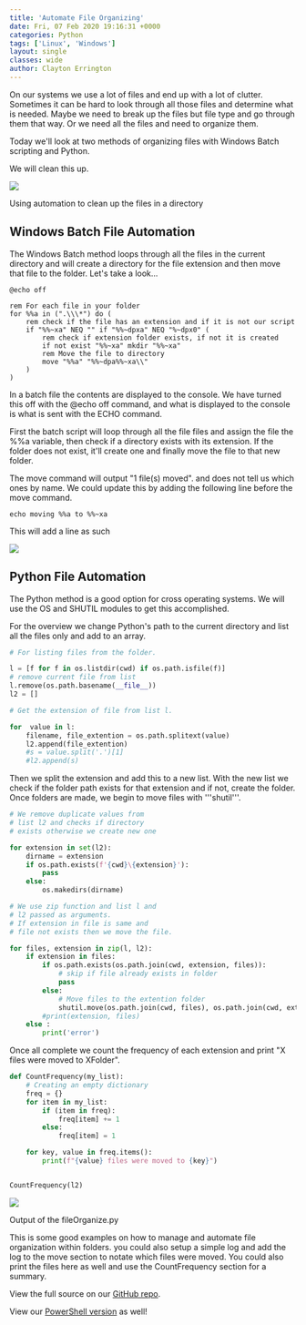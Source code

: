 ```yaml
---
title: 'Automate File Organizing'
date: Fri, 07 Feb 2020 19:16:31 +0000
categories: Python
tags: ['Linux', 'Windows']
layout: single
classes: wide
author: Clayton Errington
---
```


On our systems we use a lot of files and end up with a lot of clutter. Sometimes it can be hard to look through all those files and determine what is needed. Maybe we need to break up the files but file type and go through them that way. Or we need all the files and need to organize them.

Today we'll look at two methods of organizing files with Windows Batch scripting and Python.

We will clean this up.

![](http://usefulscripting.network/wp-content/uploads/2020/02/fileorganize.jpg)

Using automation to clean up the files in a directory

Windows Batch File Automation
-----------------------------

The Windows Batch method loops through all the files in the current directory and will create a directory for the file extension and then move that file to the folder. Let's take a look...

```shell
@echo off

rem For each file in your folder
for %%a in (".\\\*") do (
	rem check if the file has an extension and if it is not our script
	if "%%~xa" NEQ "" if "%%~dpxa" NEQ "%~dpx0" (
		rem check if extension folder exists, if not it is created
		if not exist "%%~xa" mkdir "%%~xa"
		rem Move the file to directory
		move "%%a" "%%~dpa%%~xa\\"
	)
)
```

In a batch file the contents are displayed to the console. We have turned this off with the @echo off command, and what is displayed to the console is what is sent with the ECHO command.

First the batch script will loop through all the file files and assign the file the %%a variable, then check if a directory exists with its extension. If the folder does not exist, it'll create one and finally move the file to that new folder.

The move command will output "1 file(s) moved". and does not tell us which ones by name. We could update this by adding the following line before the move command.

```shell
echo moving %%a to %%~xa
```

This will add a line as such

![](http://usefulscripting.network/wp-content/uploads/2020/02/image.png)

Python File Automation
----------------------

The Python method is a good option for cross operating systems. We will use the OS and SHUTIL modules to get this accomplished.

For the overview we change Python's path to the current directory and list all the files only and add to an array.

```python
# For listing files from the folder. 

l = [f for f in os.listdir(cwd) if os.path.isfile(f)]  
# remove current file from list 
l.remove(os.path.basename(__file__))
l2 = [] 

# Get the extension of file from list l. 

for  value in l: 
    filename, file_extention = os.path.splitext(value)
    l2.append(file_extention)
    #s = value.split('.')[1]  
    #l2.append(s) 
```

Then we split the extension and add this to a new list. With the new list we check if the folder path exists for that extension and if not, create the folder. Once folders are made, we begin to move files with '''shutil'''.

```python
# We remove duplicate values from  
# list l2 and checks if directory  
# exists otherwise we create new one 

for extension in set(l2): 
    dirname = extension  
    if os.path.exists(f'{cwd}\{extension}'): 
        pass
    else: 
        os.makedirs(dirname) 

# We use zip function and list l and 
# l2 passed as arguments. 
# If extension in file is same and 
# file not exists then we move the file. 

for files, extension in zip(l, l2): 
    if extension in files: 
        if os.path.exists(os.path.join(cwd, extension, files)): 
            # skip if file already exists in folder 
            pass
        else:
            # Move files to the extention folder
            shutil.move(os.path.join(cwd, files), os.path.join(cwd, extension)) 
        #print(extension, files)
    else : 
        print('error') 
```

Once all complete we count the frequency of each extension and print "X files were moved to XFolder".

```python
def CountFrequency(my_list): 
    # Creating an empty dictionary  
    freq = {} 
    for item in my_list: 
        if (item in freq): 
            freq[item] += 1
        else: 
            freq[item] = 1

    for key, value in freq.items(): 
        print(f"{value} files were moved to {key}")


CountFrequency(l2)
```

![](http://usefulscripting.network/wp-content/uploads/2020/02/image-2.png)

Output of the fileOrganize.py

This is some good examples on how to manage and automate file organization within folders. you could also setup a simple log and add the log to the move section to notate which files were moved. You could also print the files here as well and use the CountFrequency section for a summary.

View the full source on our [GitHub repo](https://github.com/Useful-Scripting-Network/Python/blob/master/fileOrganize.py).

View our [PowerShell version](http://usefulscripting.network/featured/powershell-sorting-files/) as well!